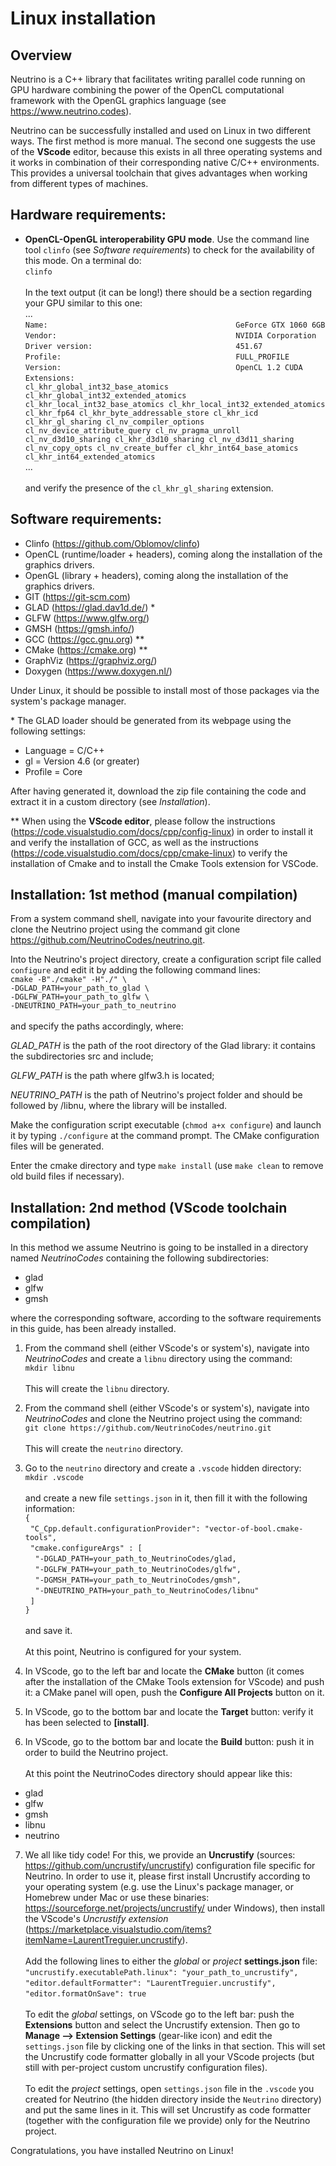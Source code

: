 # Linux installation

## Overview
Neutrino is a C++ library that facilitates writing parallel code running on GPU hardware combining the power of the OpenCL computational framework with the OpenGL graphics language (see https://www.neutrino.codes).

Neutrino can be successfully installed and used on Linux in two different ways. The first method is more manual. The second one suggests the use of the **VScode** editor, because this exists in all three operating systems and it works in combination of their corresponding native C/C++ environments. This provides a universal toolchain that gives advantages when working from different types of machines.

## Hardware requirements:
- **OpenCL-OpenGL interoperability GPU mode**. Use the command line tool `clinfo` (see *Software requirements*) to check for the availability of this mode. On a terminal do:\
`clinfo`\
\
In the text output (it can be long!) there should be a section regarding your GPU similar to this one:\
...\
`Name:                                          GeForce GTX 1060 6GB`\
`Vendor:                                        NVIDIA Corporation`\
`Driver version:                                451.67`\
`Profile:                                       FULL_PROFILE`\
`Version:                                       OpenCL 1.2 CUDA`\
`Extensions:                                    cl_khr_global_int32_base_atomics cl_khr_global_int32_extended_atomics cl_khr_local_int32_base_atomics cl_khr_local_int32_extended_atomics cl_khr_fp64 cl_khr_byte_addressable_store cl_khr_icd cl_khr_gl_sharing cl_nv_compiler_options cl_nv_device_attribute_query cl_nv_pragma_unroll cl_nv_d3d10_sharing cl_khr_d3d10_sharing cl_nv_d3d11_sharing cl_nv_copy_opts cl_nv_create_buffer cl_khr_int64_base_atomics cl_khr_int64_extended_atomics`\
...\
\
and verify the presence of the `cl_khr_gl_sharing` extension.

## Software requirements:
- Clinfo (https://github.com/Oblomov/clinfo)
- OpenCL (runtime/loader + headers), coming along the installation of the graphics drivers.
- OpenGL (library + headers), coming along the installation of the graphics drivers.
- GIT (https://git-scm.com)
- GLAD (https://glad.dav1d.de/) *
- GLFW (https://www.glfw.org/)
- GMSH (https://gmsh.info/)
- GCC (https://gcc.gnu.org) **
- CMake (https://cmake.org) **
- GraphViz (https://graphviz.org/)
- Doxygen (https://www.doxygen.nl/)

Under Linux, it should be possible to install most of those packages via the system's package manager.

\* The GLAD loader should be generated from its webpage using the following settings:
- Language = C/C++
- gl = Version 4.6 (or greater)
- Profile = Core

After having generated it, download the zip file containing the code and extract it in a custom directory (see *Installation*).

\** When using the **VScode editor**, please follow the instructions (https://code.visualstudio.com/docs/cpp/config-linux) in order to install it and verify the installation of GCC, as well as the instructions (https://code.visualstudio.com/docs/cpp/cmake-linux) to verify the installation of Cmake and to install the Cmake Tools extension for VSCode.

## Installation: 1st method (manual compilation)
From a system command shell, navigate into your favourite directory and clone the Neutrino project using the command git clone https://github.com/NeutrinoCodes/neutrino.git.

Into the Neutrino's project directory, create a configuration script file called `configure` and edit it by adding the following command lines:\
`cmake -B"./cmake" -H"./" \`\
`-DGLAD_PATH=your_path_to_glad \`\
`-DGLFW_PATH=your_path_to_glfw \`\
`-DNEUTRINO_PATH=your_path_to_neutrino`\
\
and specify the paths accordingly, where:

*GLAD_PATH* is the path of the root directory of the Glad library: it contains the subdirectories src and include;

*GLFW_PATH* is the path where glfw3.h is located;

*NEUTRINO_PATH* is the path of Neutrino's project folder and should be followed by /libnu, where the library will be installed.

Make the configuration script executable (`chmod a+x configure`) and launch it by typing `./configure` at the command prompt. The CMake configuration files will be generated.

Enter the cmake directory and type `make install` (use `make clean` to remove old build files if necessary).

## Installation: 2nd method (VScode toolchain compilation)
In this method we assume Neutrino is going to be installed in a directory named *NeutrinoCodes* containing the following subdirectories:
- glad
- glfw
- gmsh

where the corresponding software, according to the software requirements in this guide, has been already installed.

1. From the command shell (either VScode's or system's), navigate into *NeutrinoCodes* and create a `libnu` directory using the command:\
`mkdir libnu`\
\
This will create the `libnu` directory.

2. From the command shell (either VScode's or system's), navigate into *NeutrinoCodes* and clone the Neutrino project using the command:\
`git clone https://github.com/NeutrinoCodes/neutrino.git` \
\
This will create the `neutrino` directory.

3. Go to the `neutrino` directory and create a `.vscode` hidden directory:\
`mkdir .vscode`\
\
and create a new file `settings.json` in it, then fill it with the following information:\
`{`\
&nbsp;&nbsp;`"C_Cpp.default.configurationProvider": "vector-of-bool.cmake-tools",`\
&nbsp;&nbsp;`"cmake.configureArgs" : [   `\
&nbsp;&nbsp;&nbsp;&nbsp;`"-DGLAD_PATH=your_path_to_NeutrinoCodes/glad,`\
&nbsp;&nbsp;&nbsp;&nbsp;`"-DGLFW_PATH=your_path_to_NeutrinoCodes/glfw",`\
&nbsp;&nbsp;&nbsp;&nbsp;`"-DGMSH_PATH=your_path_to_NeutrinoCodes/gmsh",`\
&nbsp;&nbsp;&nbsp;&nbsp;`"-DNEUTRINO_PATH=your_path_to_NeutrinoCodes/libnu"`\
&nbsp;&nbsp;`]`\
`}`\
\
and save it.\
\
At this point, Neutrino is configured for your system. 

4. In VScode, go to the left bar and locate the **CMake** button (it comes after the installation of the CMake Tools extension for VScode) and push it: a CMake panel will open, push the **Configure All Projects** button on it.

5. In VScode, go to the bottom bar and locate the **Target** button: verify it has been selected to **[install]**.

6. In VScode, go to the bottom bar and locate the **Build** button: push it in order to build the Neutrino project.\
\
At this point the NeutrinoCodes directory should appear like this:
- glad
- glfw
- gmsh
- libnu
- neutrino

7. We all like tidy code! For this, we provide an **Uncrustify** (sources: https://github.com/uncrustify/uncrustify) configuration file specific for Neutrino. In order to use it, please first install Uncrustify according to your operating system (e.g. use the Linux's package manager, or Homebrew under Mac or use these binaries: https://sourceforge.net/projects/uncrustify/ under Windows), then install the VScode's *Uncrustify extension* (https://marketplace.visualstudio.com/items?itemName=LaurentTreguier.uncrustify).\
\
Add the following lines to either the *global* or *project* **settings.json** file:
`"uncrustify.executablePath.linux": "your_path_to_uncrustify",`\
`"editor.defaultFormatter": "LaurentTreguier.uncrustify",`\
`"editor.formatOnSave": true`\
\
To edit the *global* settings, on VScode go to the left bar: push the **Extensions** button and select the Uncrustify extension. Then go to **Manage --> Extension Settings** (gear-like icon) and edit the `settings.json` file by clicking one of the links in that section. This will set the Uncrustify code formatter globally in all your VScode projects (but still with per-project custom uncrustify configuration files).\
\
To edit the *project* settings, open `settings.json` file in the `.vscode` you created for Neutrino (the hidden directory inside the `Neutrino` directory) and put the same lines in it. This will set Uncrustify as code formatter (together with the configuration file we provide) only for the Neutrino project.

Congratulations, you have installed Neutrino on Linux!